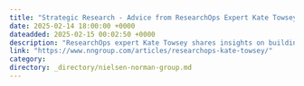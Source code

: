 ```yaml
---
title: "Strategic Research - Advice from ResearchOps Expert Kate Towsey"
date: 2025-02-14 18:00:00 +0000
dateadded: 2025-02-15 00:02:50 +0000
description: "ResearchOps expert Kate Towsey shares insights on building effective research systems, avoiding reactive approaches, and integrating AI thoughtfully in UX research."
link: "https://www.nngroup.com/articles/researchops-kate-towsey/"
category:
directory: _directory/nielsen-norman-group.md
---
```

